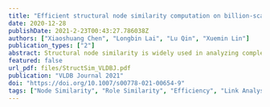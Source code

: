 ```yaml
---
title: "Efficient structural node similarity computation on billion-scale graphs (ICDE20 extended to VLDBJ)"
date: 2020-12-28
publishDate: 2021-2-23T00:43:27.786038Z
authors: ["Xiaoshuang Chen", "Longbin Lai", "Lu Qin", "Xuemin Lin"]
publication_types: ["2"]
abstract: Structural node similarity is widely used in analyzing complex networks. As one of the structural node similarity metrics, role similarity has the good merit of indicating automorphism (isomorphism). Existing algorithms to compute role similarity (e.g., \rolesim and \ned) suffer from severe performance bottlenecks, and thus cannot handle large real-world graphs. In this paper, we propose a new framework, namely \structsim, to compute nodes' role similarity. Under this framework, we first prove that \structsim is an admissible role similarity metric based on the maximum matching. While the maximum matching is still too costly to scale, we then devise the \bincount matching that not only is efficient to compute but also guarantees the admissibility of \structsim. \bincount-based \structsim admits a precomputed index to query a single pair of node in $O(k\log D)$ time, where $k$ is a small user-defined parameter and $D$ is the maximum node degree. To build the index, we further devise an FM-sketch-based technique that can handle graphs with billions of edges. Extensive empirical studies show that \structsim performs much better than the existing works regarding both effectiveness and efficiency when applied to compute structural node similarities on the real-world graphs. 
featured: false
url_pdf: files/StructSim_VLDBJ.pdf
publication: "VLDB Journal 2021"
doi: "https://doi.org/10.1007/s00778-021-00654-9"
tags: ["Node Similarity", "Role Similarity", "Efficiency", "Link Analysis"]
---
```

